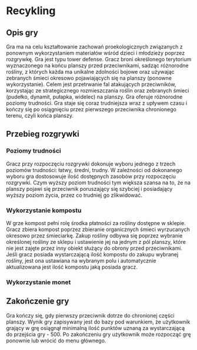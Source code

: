 <!-- Szablon instrukcji użytkownika jest czysto poglądowy -->
<!-- Pamiętajcie by usunać komentarze -->
# Recykling

## Opis gry
Gra ma na celu kształtowanie zachowań proekologicznych związanych z ponownym wykorzystaniem materiałów wśród dzieci i młodzieży poprzez rozgrywkę.
Gra jest typu tower defense. Gracz broni określonego terytorium wyznaczonego na końcu 
planszy przed przeciwnikami, sadząc różnorodne rośliny, z których każda ma unikalne zdolności 
bojowe oraz używając zebranych śmieci okresowo pojawiających się na planszy (ponowne wykorzystanie). 
Celem jest przetrwanie fal atakujących przeciwników, korzystając ze strategicznego rozmieszczania roślin oraz zebranych śmieci (pudełko, dynamit, pułapka, widelec) na planszy. 
Gra oferuje różnorodne poziomy trudności. Gra staje się coraz trudniejsza wraz z upływem czasu i kończy się po osiągnięciu przez pierwszego przeciwnika chronionego terenu, czyli końca planszy.




## Przebieg rozgrywki
<!-- Jeżeli dotyczy -->
### Poziomy trudności
Gracz przy rozpoczęciu rozgrywki dokonuje wyboru jednego z trzech poziomów trudności: łatwy, średni, trudny.
W zależności od dokonanego wyboru gra dostosowuje ilość dostępnych zasobów przy rozpoczęciu rozgrywki.
Czym wyższy poziom trudności tym większa szansa na to, że na planszy pojawi się przeciwnik poruszający się szybciej
i posiadający wyższy poziom życia, przez co trudniej go zlikwidować.

### Wykorzystanie kompostu
W grze kompost pełni rolę środka płatności za rośliny dostępne w sklepie.
Gracz zbiera kompost poprzez zbieranie organicznych śmieci wyrzucanych okresowo przez śmieciarkę.
Zakup rośliny odbywa się poprzez wybranie określonej rośliny ze sklepu i ustawienie jej na jednym z pól planszy,
które nie jest zajęte przez inny obiekt służący do obrony przed przeciwnikami. Jeśli gracz posiada wystarczającą ilość kompostu 
do zakupu wybranej rośliny, jest ona ustawiana na wybranym polu i automatycznie aktualizowana jest ilość kompostu jaką posiada gracz.

### Wykorzystanie monet
<!-- np. na co można wydawać w grach posiadane przez użytkownika monety -->

## Zakończenie gry
Gra kończy się, gdy pierwszy przeciwnik dotrze do chronionej części planszy. Wynik gry zapisywany jest do bazy
pod warunkiem, że użytkownik grający w grę osiągnął minimalną ilość punktów uznaną za wystarczającą do przejścia gry - 500.
Po zakończeniu gry użytkownik może rozpocząć grę ponownie lub wrócić do menu głównego.